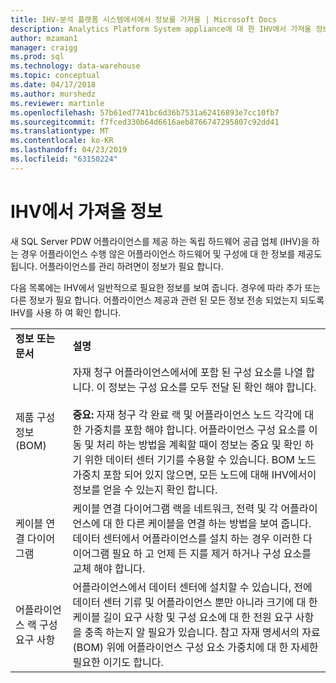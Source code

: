 ```yaml
---
title: IHV-분석 플랫폼 시스템에서에서 정보를 가져올 | Microsoft Docs
description: Analytics Platform System appliance에 대 한 IHV에서 가져올 정보입니다.
author: mzaman1
manager: craigg
ms.prod: sql
ms.technology: data-warehouse
ms.topic: conceptual
ms.date: 04/17/2018
ms.author: murshedz
ms.reviewer: martinle
ms.openlocfilehash: 57b61ed7741bc6d36b7531a62416893e7cc10fb7
ms.sourcegitcommit: f7fced330b64d6616aeb8766747295807c92dd41
ms.translationtype: MT
ms.contentlocale: ko-KR
ms.lasthandoff: 04/23/2019
ms.locfileid: "63150224"
---
```

# <a name="information-to-obtain-from-your-ihv"></a>IHV에서 가져올 정보
새 SQL Server PDW 어플라이언스를 제공 하는 독립 하드웨어 공급 업체 (IHV)을 하는 경우 어플라이언스 수행 않은 어플라이언스 하드웨어 및 구성에 대 한 정보를 제공도 됩니다. 어플라이언스를 관리 하려면이 정보가 필요 합니다.  
  
다음 목록에는 IHV에서 일반적으로 필요한 정보를 보여 줍니다. 경우에 따라 추가 또는 다른 정보가 필요 합니다. 어플라이언스 제공과 관련 된 모든 정보 전송 되었는지 되도록 IHV를 사용 하 여 확인 합니다.  
  
|||  
|-|-|  
|**정보 또는 문서**|**설명**|  
|제품 구성 정보 (BOM)|자재 청구 어플라이언스에서에 포함 된 구성 요소를 나열 합니다. 이 정보는 구성 요소를 모두 전달 된 확인 해야 합니다.<br /><br />**중요:** 자재 청구 각 완료 랙 및 어플라이언스 노드 각각에 대 한 가중치를 포함 해야 합니다. 어플라이언스 구성 요소를 이동 및 처리 하는 방법을 계획할 때이 정보는 중요 및 확인 하기 위한 데이터 센터 기기를 수용할 수 있습니다. BOM 노드 가중치 포함 되어 있지 않으면, 모든 노드에 대해 IHV에서이 정보를 얻을 수 있는지 확인 합니다.|  
|케이블 연결 다이어그램|케이블 연결 다이어그램 랙을 네트워크, 전력 및 각 어플라이언스에 대 한 다른 케이블을 연결 하는 방법을 보여 줍니다. 데이터 센터에서 어플라이언스를 설치 하는 경우 이러한 다이어그램 필요 하 고 언제 든 지를 제거 하거나 구성 요소를 교체 해야 합니다.|  
|어플라이언스 랙 구성 요구 사항|어플라이언스에서 데이터 센터에 설치할 수 있습니다, 전에 데이터 센터 기류 및 어플라이언스 뿐만 아니라 크기에 대 한 케이블 길이 요구 사항 및 구성 요소에 대 한 전원 요구 사항을 충족 하는지 알 필요가 있습니다. 참고 자재 명세서의 자료 (BOM) 위에 어플라이언스 구성 요소 가중치에 대 한 자세한 필요한 이기도 합니다.|  
  
